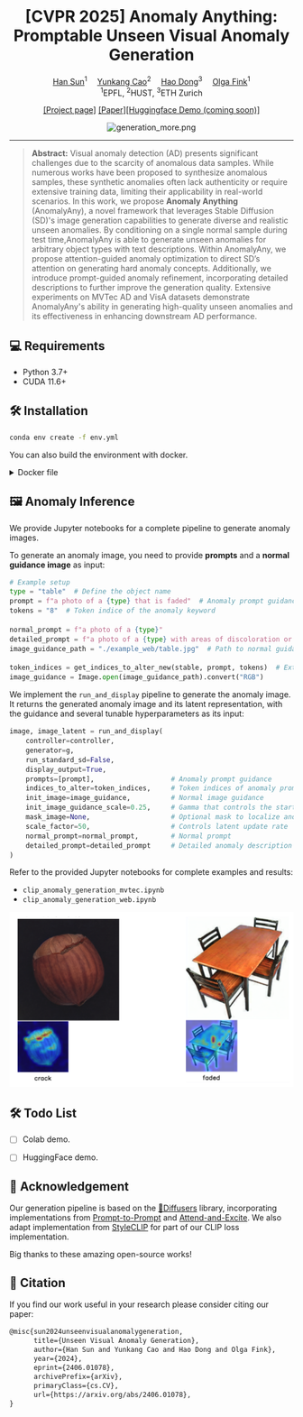 <div align="center">

<h1>[CVPR 2025] Anomaly Anything: Promptable Unseen Visual Anomaly Generation</h1>

<div>
    <a href='https://hansunhayden.github.io/' target='_blank'>Han Sun</a><sup>1</sup>&emsp;
    <a href='https://caoyunkang.github.io/' target='_blank'>Yunkang Cao</a><sup>2</sup>&emsp;
    <a href='https://sites.google.com/view/dong-hao/' target='_blank'>Hao Dong</a><sup>3</sup>&emsp;
    <a href='https://people.epfl.ch/olga.fink?lang=en' target='_blank'>Olga Fink</a><sup>1</sup>
</div>
<div>
    <sup>1</sup>EPFL, <sup>2</sup>HUST, <sup>3</sup>ETH Zurich
</div>


[//]: # (<div>)

[//]: # (    <h4 align="center">)

[//]: # (        • <a href="https://arxiv.org/pdf/2406.01078" target='_blank'>CVPR 2025</a> •)

[//]: # (    </h4>)

[//]: # (</div>)

[[Project page]](https://hansunhayden.github.io/CUT.github.io/) [[Paper]](https://arxiv.org/pdf/2406.01078)[[Huggingface Demo (coming soon)]](https://arxiv.org/pdf/2406.01078)


![generation_more.png](imgs/generation_more.png)

[//]: # (<div style="text-align:center">)

[//]: # (<img src="docs/imgs/generation_more.png"  width="95%" height="100%">)

[//]: # (</div>)

---

</div>


>**Abstract:** Visual anomaly detection (AD) presents significant challenges due to the scarcity of anomalous data samples. 
While numerous works have been proposed to synthesize anomalous samples, these synthetic anomalies often lack authenticity or require extensive training data, limiting their applicability in real-world scenarios.
In this work, we propose **Anomaly Anything** (AnomalyAny), a novel framework that leverages Stable Diffusion (SD)'s image generation capabilities to generate diverse and realistic unseen anomalies. 
By conditioning on a single normal sample during test time,AnomalyAny is able to generate unseen anomalies for arbitrary object types with text descriptions.
Within AnomalyAny, we propose attention-guided anomaly optimization to direct SD’s attention on generating hard anomaly concepts. Additionally, we introduce prompt-guided anomaly refinement, incorporating detailed descriptions to further improve the generation quality. 
Extensive experiments on MVTec AD and VisA datasets demonstrate AnomalyAny's ability in generating high-quality unseen anomalies and its effectiveness in enhancing downstream AD performance.

## 💻 Requirements
- Python 3.7+
- CUDA 11.6+

## 🛠️ Installation
```bash
conda env create -f env.yml
```
You can also build the environment with docker.
<details>
<summary>Docker file</summary>

```
# Getting base ubuntu image with platform specified (important if you build on Apple Silicon)
# FROM --platform=linux/amd64 ubuntu:latest

# ARG BASE_IMAGE=nvidia/cuda:12.1.1-runtime-ubuntu20.04
ARG BASE_IMAGE=nvidia/cuda:11.6.2-cudnn8-devel-ubuntu20.04
FROM ${BASE_IMAGE} as dev-base

# Set environment variables
ENV DEBIAN_FRONTEND=noninteractive

# Installing ssh, rsync, rclone, anaconda, vscode-server
# Here Miniconda3-py39_23.5.2-0-Linux-x86_64.sh should be downloaded from 
# https://docs.conda.io/en/latest/miniconda.html and placed in
# same folder as dockerfile, this image still includes installation of sudo,
# but after applying abovementioned restriction, it will became useless

# Update and install necessary packages
# installing tzdata separately to avoid interactive configuration
# RUN apt-get update && apt-get install -y openssh-server sudo rsync rclone
RUN apt-get update && \
    apt-get install -y openssh-server sudo rsync rclone git tzdata && \
    # todo
    apt-get install ffmpeg libsm6 libxext6 -y && \
    ln -fs /usr/share/zoneinfo/Europe/Zurich /etc/localtime && \
    dpkg-reconfigure --frontend noninteractive tzdata && \
    rm -rf /var/lib/apt/lists/*

# Install Miniconda
RUN wget -O- https://aka.ms/install-vscode-server/setup.sh | sh
RUN wget https://repo.anaconda.com/miniconda/Miniconda3-latest-Linux-x86_64.sh -O /tmp/miniconda_install.sh
RUN bash /tmp/miniconda_install.sh -b -p /usr/local/miniconda3

# Update Conda to the latest version
RUN /usr/local/miniconda3/bin/conda update -n base -c defaults conda

# Build arguments, for 'LDAP_' argument you can find information in your people.epfl.ch page
# admnistrative section, for SSH we recommend using public key instead of password, since it
# is visible in layers description after building

ARG LDAP_USERNAME
ARG LDAP_UID
ARG LDAP_GROUPNAME
ARG LDAP_GID
ARG SSH_PUBLIC_KEY

# Adding user and configuring SSH

RUN echo "${LDAP_USERNAME}  ALL=(ALL) NOPASSWD: ALL" >> /etc/sudoers.d/sshd
RUN mkdir /var/run/sshd
RUN sed 's@session\s*required\s*pam_loginuid.so@session optional pam_loginuid.so@g' -i /etc/pam.d/sshd

RUN groupadd ${LDAP_GROUPNAME} --gid ${LDAP_GID}
RUN useradd -m -U -s /bin/bash -G ${LDAP_GROUPNAME} -u ${LDAP_UID} ${LDAP_USERNAME}
RUN mkdir -p /home/${LDAP_USERNAME}/.ssh
RUN touch /home/${LDAP_USERNAME}/.ssh/authorized_keys
RUN echo ${SSH_PUBLIC_KEY} > /home/${LDAP_USERNAME}/.ssh/authorized_keys
RUN chown ${LDAP_USERNAME}:${LDAP_GROUPNAME} /home/${LDAP_USERNAME}/

RUN mkdir /opt/ssh
RUN ssh-keygen -q -N "" -t dsa -f /opt/ssh/ssh_host_dsa_key
RUN ssh-keygen -q -N "" -t rsa -b 4096 -f /opt/ssh/ssh_host_rsa_key
RUN ssh-keygen -q -N "" -t ecdsa -f /opt/ssh/ssh_host_ecdsa_key
RUN ssh-keygen -q -N "" -t ed25519 -f /opt/ssh/ssh_host_ed25519_key
RUN cp /etc/ssh/sshd_config /opt/ssh/
RUN cat <<EOT >> /opt/ssh/sshd_config
Port 2022
HostKey /opt/ssh/ssh_host_rsa_key
HostKey /opt/ssh/ssh_host_ecdsa_key
HostKey /opt/ssh/ssh_host_ed25519_key
LogLevel DEBUG3
ChallengeResponseAuthentication no
PidFile /opt/ssh/sshd.pid
EOT
RUN chmod 600 /opt/ssh/*
RUN chmod 644 /opt/ssh/sshd_config
RUN chown -R ${LDAP_USERNAME}:${LDAP_GROUPNAME} /opt/ssh/
RUN chown ${LDAP_USERNAME}:${LDAP_GROUPNAME} /etc/systemd/system/sshd.service

EXPOSE 2022

# Configuring Anaconda
USER ${LDAP_USERNAME}
WORKDIR /home/${LDAP_USERNAME}
SHELL ["/bin/bash", "--login", "-c"]
# ENV PATH="/usr/local/anaconda3/bin:$PATH"
ENV PATH="/usr/local/miniconda3/bin:$PATH"

COPY env.yml .
RUN conda env create -f env.yml
RUN conda init bash

SHELL ["conda", "run", "-n", "diffusers", "/bin/bash", "-c"]
SHELL ["/bin/bash", "--login", "-c"]


CMD ["/usr/sbin/sshd", "-D", "-f", "/opt/ssh/sshd_config", "-E", "/tmp/sshd.log"]
```
</details>

## 🖼️ Anomaly Inference

We provide Jupyter notebooks for a complete pipeline to generate anomaly images.

To generate an anomaly image, you need to provide **prompts** and a **normal guidance image** as input:

```python
# Example setup
type = "table"  # Define the object name
prompt = f"a photo of a {type} that is faded"  # Anomaly prompt guidance
tokens = "8"  # Token indice of the anomaly keyword

normal_prompt = f"a photo of a {type}" 
detailed_prompt = f"a photo of a {type} with areas of discoloration or lightening due to prolonged sun exposure"
image_guidance_path = "./example_web/table.jpg"  # Path to normal guidance image

token_indices = get_indices_to_alter_new(stable, prompt, tokens)  # Extract token index from anomaly description
image_guidance = Image.open(image_guidance_path).convert("RGB")
````

We implement the `run_and_display` pipeline to generate the anomaly image. It returns the generated anomaly image and its latent representation, with the guidance and several tunable hyperparameters as its input:

```python
image, image_latent = run_and_display(
    controller=controller,
    generator=g, 
    run_standard_sd=False,
    display_output=True,
    prompts=[prompt],                   # Anomaly prompt guidance
    indices_to_alter=token_indices,     # Token indices of anomaly prompt
    init_image=image_guidance,          # Normal image guidance 
    init_image_guidance_scale=0.25,     # Gamma that controls the starting step
    mask_image=None,                    # Optional mask to localize anomaly region
    scale_factor=50,                    # Controls latent update rate
    normal_prompt=normal_prompt,        # Normal prompt
    detailed_prompt=detailed_prompt     # Detailed anomaly description
)
```

Refer to the provided Jupyter notebooks for complete examples and results:

* `clip_anomaly_generation_mvtec.ipynb`
* `clip_anomaly_generation_web.ipynb`

![Example Output](imgs/example.png)


## 🛠️ Todo List
- [ ] Colab demo.
- [ ] HuggingFace demo.


## 💌 Acknowledgement

Our generation pipeline is based on the [🤗Diffusers](https://github.com/huggingface/diffusers) library, incorporating implementations from [Prompt-to-Prompt](https://github.com/google/prompt-to-prompt/) and [Attend-and-Excite](https://github.com/yuval-alaluf/Attend-and-Excite).
We also adapt implementation from [StyleCLIP](https://github.com/orpatashnik/StyleCLIP) for part of our CLIP loss implementation.

Big thanks to these amazing open-source works!


## 📝 Citation
If you find our work useful in your research please consider citing our paper:

```
@misc{sun2024unseenvisualanomalygeneration,
      title={Unseen Visual Anomaly Generation}, 
      author={Han Sun and Yunkang Cao and Hao Dong and Olga Fink},
      year={2024},
      eprint={2406.01078},
      archivePrefix={arXiv},
      primaryClass={cs.CV},
      url={https://arxiv.org/abs/2406.01078}, 
}
```